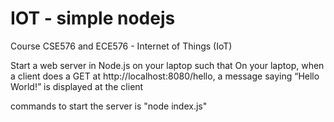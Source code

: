 # IOT - simple nodejs

Course CSE576 and ECE576 - Internet of Things (IoT) 

Start a web server in Node.js on your laptop such that
On your laptop, when a client does a GET at http://localhost:8080/hello, a message saying “Hello World!” is displayed at the client

commands to start the server is "node index.js"
